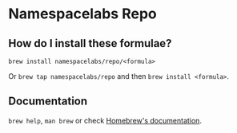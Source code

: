# Namespacelabs Repo

## How do I install these formulae?

`brew install namespacelabs/repo/<formula>`

Or `brew tap namespacelabs/repo` and then `brew install <formula>`.

## Documentation

`brew help`, `man brew` or check [Homebrew's documentation](https://docs.brew.sh).
